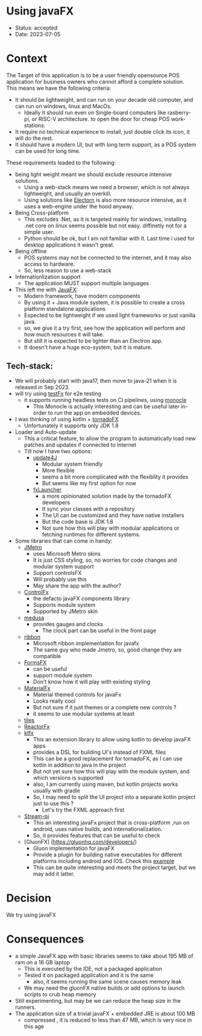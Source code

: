# Using javaFX
 
* Status: accepted
* Date: 2023-07-05

# Context

The Target of this application is to be a user friendly opensource POS application for business owners who cannot afford a complete solution.
This means we have the following criteria:
- It should be lightweight, and can run on your decade old computer, and can run on windows, linux and MacOs.
  - Ideally it should run even on Single-board computers like rasberry-pi, or RISC-V architecture. to open the door for cheap POS work-stations.
- It require no technical experience to install, just double click its icon, it will do the rest.
- It should have a modern UI, but with long term support, as a POS system can be used for long time.

These requirements leaded to the following:
- being light weight meant we should exclude resource intensive solutions.
  - Using a web-stack means we need a browser, which is not always lightweight, and usually an overkill.
  - Using solutions like [Electorn](https://www.electronjs.org/) is also more resource intensive, as it uses a web-engine under the hood anyway.
- Being Cross-platform
  - This excludes .Net, as it is targeted mainly for windows, installing .net core on linux seems possible but not easy. diffinetly not for a simple user.
  - Python should be ok, but I am not familiar with it. Last time i used for desktop applications it wasn't great.
- Being offline
  - POS systems may not be connected to the internet, and it may also access to hardware.
  - So, less reason to use a web-stack
- Internationlization support
  - The application MUST support multiple languages
- This left me with [JavaFX](https://openjfx.io/):
  - Modern framework, have modern components
  - By using it + Java module system, it is possible to create a cross platform standalone applications
  - Expected to be lightweight if we used light frameworks or just vanilla java.
  - so, we give it a try first, see how the application will perform and how much resources it will take.
  - But still it is expected to be lighter than an Electron app.
  - It doesn't have a huge eco-system, but it is mature.

## Tech-stack:
- We will probably start with java17, then move to java-21 when it is released in Sep 2023.
- will try using [testFx](https://github.com/TestFX/TestFX) for e2e testing
  - it supports running headless tests on CI pipelines, using [monocle](https://wiki.openjdk.org/display/OpenJFX/Monocle)
    - This Monocle is actually interesting and can be useful later in-order to run the app on embedded devices.
- I was thinking of using kotlin + [tornadoFX](https://github.com/edvin/tornadofx)
  - Unfortunately it supports only JDK 1.8
- Loader and Auto-update
  - This a critical feature, to allow the program to automatically load new patches and updates if connected to internet
  - Till now I have two options:
    - [update4J](https://github.com/update4j/update4j)
      - Modular system friendly
      - More flexible
      - seems a bit more complicated with the flexiblity it provides
      - But seems like my first option for now
    - [fxLauncher](https://github.com/edvin/fxlauncher/tree/master)
      - a more opinionated solution made by the tornadoFX developers
      - It sync your classes with a repository
      - The UI can be customized and they have native installers
      - But the code base is JDK 1.8
      - Not sure how this will play with modular applications or fetching runtimes for different systems.
- Some libraries that can come in handy:
  - [JMetro](https://pixelduke.com/java-javafx-theme-jmetro/)
    - uses Microsoft Metro skins
    - It is just CSS styling, so, no worries for code changes and modular system support
    - Support controlsFX
    - Will probably use this
    - May share the app with the author?
  - [ControlFx](https://github.com/controlsfx/controlsfx)
    - the defacto javaFX components library
    - Supports module system
    - Supported by JMetro skin
  - [medusa](https://github.com/HanSolo/Medusa)
    - provides gauges and clocks
      - The clock part can be useful in the front page
  - [ribbon](https://pixelduke.com/fxribbon/)
    - Microsoft ribbon implementation for javafx
    - The same guy who made Jmetro, so, good change they are compatible
  - [FormsFX](https://github.com/dlsc-software-consulting-gmbh/FormsFX)
    - can be useful
    - support module system
    - Don't know how it will play with existing styling
  - [MaterialFx](https://github.com/palexdev/MaterialFX)
    - Material themed controls for javaFx
    - Looks really cool
    - But not sure if it just themes or a complete new controls ?
    - it seems to use modular systems at least
  - [tiles](https://github.com/HanSolo/tilesfx)
  - [ReactorFx](https://github.com/shadskii/ReactorFX)
  - [ktfx](https://github.com/hendraanggrian/ktfx)
    - This an extension library to allow using kotlin to develop javaFX apps
    - provides a DSL for building UI's instead of FXML files
    - This can be a good replacement for tornadoFX, as I can use kotlin in addition to java in the project
    - But not yet sure how this will play with the module system, and which versions is supported
    - also, I am currently using maven, but kotlin projects works usually with gradle
    - So, I may need to split the UI project into a separate kotlin project just to use this ?
      - Let's try the FXML approach first
  - [Stream-pi](https://github.com/stream-pi/client)
    - This an interesting javaFx project that is cross-platform ,run on android, uses native builds, and internationalization.
    - So, it provides features that can be useful to check
  - [GluonFX] (https://gluonhq.com/developers/)
    - Gluon implementation for javaFX
    - Provide a plugin for building native executables for different platforms including android and IOS. Check this [example](https://github.com/gluonhq/gluon-samples/tree/master/HelloFX )
    - This can be quite interesting and meets the project target, but we may add it latter.
# Decision

We try using javaFX

# Consequences
- a simple JavaFX app with basic libraries seems to take about 195 MB of ram on a 16 GB laptop
  - This is executed by the IDE, not a packaged application
  - Tested it on packaged application and it is the same
    - also, it seems running the same scene causes memory leak
  - We may need the gluonFX native builds or add options to launch scripts to crub heap memory
- Still experimenting, but may be we can reduce the heap size in the runners.
- The application size of a trivial javaFX + embedded JRE is about 100 MB
  - compressed , it is reduced to less than 47 MB, which is very nice in this age